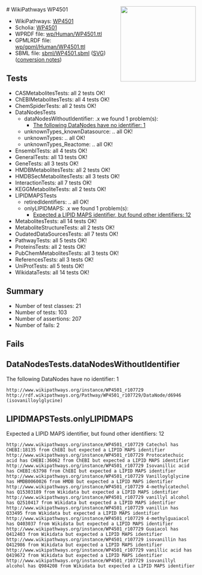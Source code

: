 <img style="float: right; width: 200px" src="../logo.png" />
# WikiPathways WP4501

* WikiPathways: [WP4501](https://identifiers.org/wikipathways:WP4501)
* Scholia: [WP4501](https://scholia.toolforge.org/wikipathways/WP4501)
* WPRDF file: [wp/Human/WP4501.ttl](../wp/Human/WP4501.ttl)
* GPMLRDF file: [wp/gpml/Human/WP4501.ttl](../wp/gpml/Human/WP4501.ttl)
* SBML file: [sbml/WP4501.sbml](../sbml/WP4501.sbml) ([SVG](../sbml/WP4501.svg)) ([conversion notes](../sbml/WP4501.txt))

## Tests
* CASMetabolitesTests: all 2 tests OK!
* ChEBIMetabolitesTests: all 4 tests OK!
* ChemSpiderTests: all 2 tests OK!
* DataNodesTests
    * dataNodesWithoutIdentifier: .x we found 1 problem(s):
        * [The following DataNodes have no identifier: 1](#d2d32fa0)
    * unknownTypes_knownDatasource: .. all OK!
    * unknownTypes: .. all OK!
    * unknownTypes_Reactome: .. all OK!
* EnsemblTests: all 4 tests OK!
* GeneralTests: all 13 tests OK!
* GeneTests: all 3 tests OK!
* HMDBMetabolitesTests: all 2 tests OK!
* HMDBSecMetabolitesTests: all 3 tests OK!
* InteractionTests: all 7 tests OK!
* KEGGMetaboliteTests: all 2 tests OK!
* LIPIDMAPSTests
    * retiredIdentifiers: .. all OK!
    * onlyLIPIDMAPS: .x we found 1 problem(s):
        * [Expected a LIPID MAPS identifier, but found other identifiers: 12](#d0bfb67a)
* MetabolitesTests: all 14 tests OK!
* MetaboliteStructureTests: all 2 tests OK!
* OudatedDataSourcesTests: all 7 tests OK!
* PathwayTests: all 5 tests OK!
* ProteinsTests: all 2 tests OK!
* PubChemMetabolitesTests: all 3 tests OK!
* ReferencesTests: all 3 tests OK!
* UniProtTests: all 5 tests OK!
* WikidataTests: all 14 tests OK!


## Summary

* Number of test classes: 21
* Number of tests: 103
* Number of assertions: 207
* Number of fails: 2

## Fails

<a name="d2d32fa0" />

## DataNodesTests.dataNodesWithoutIdentifier

The following DataNodes have no identifier: 1
```
http://www.wikipathways.org/instance/WP4501_r107729 http://rdf.wikipathways.org/Pathway/WP4501_r107729/DataNode/d6946 (isovanilloylglycine)
```

<a name="d0bfb67a" />

## LIPIDMAPSTests.onlyLIPIDMAPS

Expected a LIPID MAPS identifier, but found other identifiers: 12
```
http://www.wikipathways.org/instance/WP4501_r107729 Catechol has CHEBI:18135 from ChEBI but expected a LIPID MAPS identifier
http://www.wikipathways.org/instance/WP4501_r107729 Protocatechuic acid has CHEBI:36062 from ChEBI but expected a LIPID MAPS identifier
http://www.wikipathways.org/instance/WP4501_r107729 Isovanillic acid has CHEBI:63798 from ChEBI but expected a LIPID MAPS identifier
http://www.wikipathways.org/instance/WP4501_r107729 Vanilloylglycine has HMDB0060026 from HMDB but expected a LIPID MAPS identifier
http://www.wikipathways.org/instance/WP4501_r107729 4-methylcatechol has Q15303189 from Wikidata but expected a LIPID MAPS identifier
http://www.wikipathways.org/instance/WP4501_r107729 vanillyl alcohol has Q2510417 from Wikidata but expected a LIPID MAPS identifier
http://www.wikipathways.org/instance/WP4501_r107729 vanillin has Q33495 from Wikidata but expected a LIPID MAPS identifier
http://www.wikipathways.org/instance/WP4501_r107729 4-methylguaiacol has Q403037 from Wikidata but expected a LIPID MAPS identifier
http://www.wikipathways.org/instance/WP4501_r107729 Guaiacol has Q412403 from Wikidata but expected a LIPID MAPS identifier
http://www.wikipathways.org/instance/WP4501_r107729 isovanillin has Q412986 from Wikidata but expected a LIPID MAPS identifier
http://www.wikipathways.org/instance/WP4501_r107729 vanillic acid has Q419672 from Wikidata but expected a LIPID MAPS identifier
http://www.wikipathways.org/instance/WP4501_r107729 isovanillyl alcohol has Q984208 from Wikidata but expected a LIPID MAPS identifier
```

